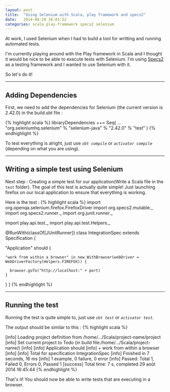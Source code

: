 ```yaml
---
layout: post
title:  "Using Selenium with Scala, play framework and specs2"
date:   2014-08-29 16:01:52
categories: scala play-framework specs2 selenium
---
```

At work, I used Selenium when I had to build a tool for writting and running automated tests.

I'm currently playing around with the Play framework in Scala and I thought it would be nice to be able to execute tests with Selenium.
I'm using [Specs2][specs2] as a testing framework and I wanted to use Selenium with it.

So let's do it!

***

Adding Dependencies
------

First, we need to add the dependencies for Selenium (the current version is 2.42.0) in the build.sbt file :

{% highlight scala %}
libraryDependencies ++= Seq(
  ...
  "org.seleniumhq.selenium" % "selenium-java" % "2.42.0" % "test"
)
{% endhighlight %}

To test everything is alright, just use *`sbt compile`* or *`activator compile`* (depending on what you are using).

***

Writing a simple test using Selenium
------

Next step : Creating a simple test for our application(Write a Scala file in the `test` folder). The goal of this test is actually quite simple! Just launching firefox on our local application to ensure that everything is working.

Here is the test :
{% highlight scala %}
import org.openqa.selenium.firefox.FirefoxDriver
import org.specs2.mutable._
import org.specs2.runner._
import org.junit.runner._

import play.api.test._
import play.api.test.Helpers._

@RunWith(classOf[JUnitRunner])
class IntegrationSpec extends Specification {

  "Application" should {

    "work from within a browser" in new WithBrowser(webDriver = WebDriverFactory(Helpers.FIREFOX)) {

      browser.goTo("http://localhost:" + port)
    }
  }
}
{% endhighlight %}

***

Running the test
------

Running the test is quite simple to, just use *`sbt test`* or *`activator test`*.

The output should be similar to this :
{% highlight scala %}

[info] Loading project definition from /home/.../Scala/project-name/project
[info] Set current project to Todo (in build file:/home/.../Scala/project-name/)
[info] 
[info] Application should
[info] + work from within a browser
[info] 
[info] Total for specification IntegrationSpec
[info] Finished in 7 seconds, 16 ms
[info] 1 example, 0 failure, 0 error
[info] Passed: Total 1, Failed 0, Errors 0, Passed 1
[success] Total time: 7 s, completed 29 août 2014 16:45:44
{% endhighlight %}

That's it! You should now be able to write tests that are executing in a browser.


[specs2]: https://github.com/etorreborre/specs2     
